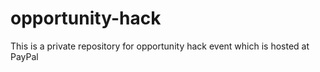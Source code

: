 # opportunity-hack
This is a private repository for opportunity hack event which is hosted at PayPal
